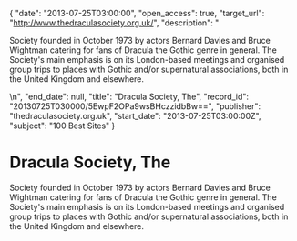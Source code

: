 {
  "date": "2013-07-25T03:00:00", 
  "open_access": true, 
  "target_url": "http://www.thedraculasociety.org.uk/", 
  "description": "<p>Society founded in October 1973 by actors Bernard Davies and Bruce Wightman catering for fans of Dracula the Gothic genre in general. The Society's main emphasis is on its London-based meetings and organised group trips to places with Gothic and/or supernatural associations, both in the United Kingdom and elsewhere.</p>\n", 
  "end_date": null, 
  "title": "Dracula Society, The", 
  "record_id": "20130725T030000/5EwpF2OPa9wsBHczzidbBw==", 
  "publisher": "thedraculasociety.org.uk", 
  "start_date": "2013-07-25T03:00:00Z", 
  "subject": "100 Best Sites"
}

# Dracula Society, The

<p>Society founded in October 1973 by actors Bernard Davies and Bruce Wightman catering for fans of Dracula the Gothic genre in general. The Society's main emphasis is on its London-based meetings and organised group trips to places with Gothic and/or supernatural associations, both in the United Kingdom and elsewhere.</p>
